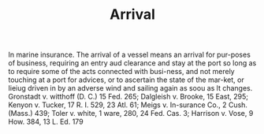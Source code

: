---
title: Arrival
permalink: "/definitions/arrival.html"
body: In marine insurance. The arrival of a vessel means an arrival for pur-poses
  of business, requiring an entry aud clearance and stay at the port so long as to
  require some of the acts connected with busi-ness, and not merely touching at a
  port for advices, or to ascertain the state of the mar-ket, or Iieiug driven in
  by an adverse wind and sailing again as soou as lt changes. Gronstadt v. witthoff
  (D. C.) 15 Fed. 265; Dalgleish v. Brooke, 15 East, 295; Kenyon v. Tucker, 17 R.
  I. 529, 23 Atl. 61; Meigs v. In-surance Co., 2 Cush. (Mass.) 439; Toler v. white,
  1 ware, 280, 24 Fed. Cas. 3; Harrison v. Vose, 9 How. 384, 13 L. Ed. 179
published_at: '2018-07-07'
layout: post
---